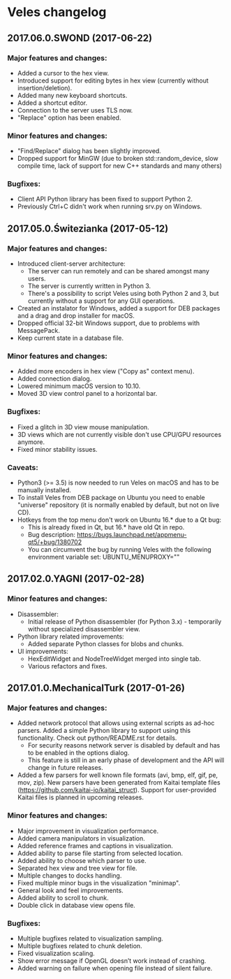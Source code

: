 # Veles changelog

## 2017.06.0.SWOND (2017-06-22)

### Major features and changes:

  * Added a cursor to the hex view.
  * Introduced support for editing bytes in hex view (currently without insertion/deletion).
  * Added many new keyboard shortcuts.
  * Added a shortcut editor.
  * Connection to the server uses TLS now.
  * "Replace" option has been enabled.

### Minor features and changes:

  * "Find/Replace" dialog has been slightly improved.
  * Dropped support for MinGW (due to broken std::random_device, slow compile time, lack of support for new C++ standards and many others)

### Bugfixes:

  * Client API Python library has been fixed to support Python 2.
  * Previously Ctrl+C didn't work when running srv.py on Windows.

## 2017.05.0.Świtezianka (2017-05-12)

### Major features and changes:

  * Introduced client-server architecture:
    * The server can run remotely and can be shared amongst many users.
    * The server is currently written in Python 3.
    * There's a possibility to script Veles using both Python 2 and 3, but currently without a support for any GUI operations.
  * Created an instalator for Windows, added a support for DEB packages and a drag and drop installer for macOS.
  * Dropped official 32-bit Windows support, due to problems with MessagePack.
  * Keep current state in a database file.

### Minor features and changes:

  * Added more encoders in hex view ("Copy as" context menu).
  * Added connection dialog.
  * Lowered minimum macOS version to 10.10.
  * Moved 3D view control panel to a horizontal bar.

### Bugfixes:

  * Fixed a glitch in 3D view mouse manipulation.
  * 3D views which are not currently visible don't use CPU/GPU resources anymore.
  * Fixed minor stability issues.

### Caveats:

  * Python3 (>= 3.5) is now needed to run Veles on macOS and has to be manually installed.
  * To install Veles from DEB package on Ubuntu you need to enable "universe" repository (it is normally enabled by default, but not on live CD).
  * Hotkeys from the top menu don't work on Ubuntu 16.\* due to a Qt bug:
    * This is already fixed in Qt, but 16.\* have old Qt in repo.
    * Bug description: https://bugs.launchpad.net/appmenu-qt5/+bug/1380702
    * You can circumvent the bug by running Veles with the following environment variable set: UBUNTU_MENUPROXY=""

## 2017.02.0.YAGNI (2017-02-28)

### Minor features and changes:

  * Disassembler:
    * Initial release of Python disassembler (for Python 3.x) - temporarily without specialized disassembler view.
  * Python library related improvements:
    * Added separate Python classes for blobs and chunks.
  * UI improvements:
    * HexEditWidget and NodeTreeWidget merged into single tab.
    * Various refactors and fixes.

## 2017.01.0.MechanicalTurk (2017-01-26)

### Major features and changes:

  * Added network protocol that allows using external scripts as ad-hoc parsers. Added a simple Python library to support using this functionality. Check out python/README.rst for details.
    * For security reasons network server is disabled by default and has to be enabled in the options dialog.
    * This feature is still in an early phase of development and the API will change in future releases.
  * Added a few parsers for well known file formats (avi, bmp, elf, gif, pe, mov, zip). New parsers have been generated from Kaitai template files (https://github.com/kaitai-io/kaitai_struct). Support for user-provided Kaitai files is planned in upcoming releases.
  
### Minor features and changes:

  * Major improvement in visualization performance.
  * Added camera manipulators in visualization.
  * Added reference frames and captions in visualization.
  * Added ability to parse file starting from selected location.
  * Added ability to choose which parser to use.
  * Separated hex view and tree view for file.
  * Multiple changes to docks handling.
  * Fixed multiple minor bugs in the visualization "minimap".
  * General look and feel improvements.
  * Added ability to scroll to chunk.
  * Double click in database view opens file.
  
### Bugfixes:

  * Multiple bugfixes related to visualization sampling.
  * Multiple bugfixes related to chunk deletion.
  * Fixed visualization scaling.
  * Show error message if OpenGL doesn’t work instead of crashing.
  * Added warning on failure when opening file instead of silent failure.
